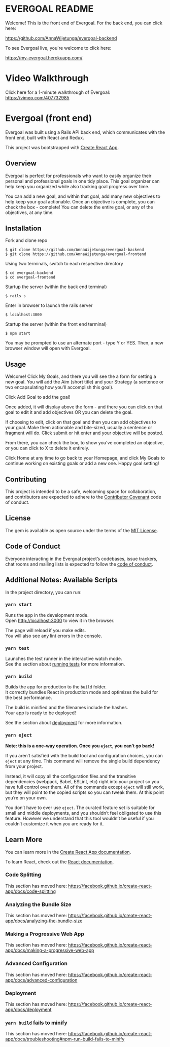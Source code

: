 # EVERGOAL README

Welcome! This is the front end of Evergoal. For the back end, you can click here: 

https://github.com/AnnaWijetunga/evergoal-backend

To see Evergoal live, you're welcome to click here:

https://my-evergoal.herokuapp.com/

# Video Walkthrough

Click here for a 1-minute walkthrough of Evergoal: https://vimeo.com/407732985

# Evergoal (front end)

Evergoal was built using a Rails API back end, which communicates with the front end, built with React and Redux.

This project was bootstrapped with [Create React App](https://github.com/facebook/create-react-app). 

## Overview

Evergoal is perfect for professionals who want to easily organize their personal and professional goals in one tidy place. This goal organizer can help keep you organized while also tracking goal progress over time.

You can add a new goal, and within that goal, add many new objectives to help keep your goal actionable. Once an objective is complete, you can check the box - complete! You can delete the entire goal, or any of the objectives, at any time.

## Installation

Fork and clone repo

    $ git clone https://github.com/AnnaWijetunga/evergoal-backend
    $ git clone https://github.com/AnnaWijetunga/evergoal-frontend

Using two terminals, switch to each respective directory

    $ cd evergoal-backend
    $ cd evergoal-frontend

Startup the server (within the back end terminal)

    $ rails s

Enter in browser to launch the rails server

    $ localhost:3000

Startup the server (within the front end terminal)

    $ npm start

You may be prompted to use an alternate port - type Y or YES. Then, a new browser window will open with Evergoal.

## Usage

Welcome! Click My Goals, and there you will see the a form for setting a new goal. You will add the Aim (short title) and your Strategy (a sentence or two encapsulating how you'll accomplish this goal).

Click Add Goal to add the goal!

Once added, it will display above the form - and there you can click on that goal to edit it and add objectives OR you can delete the goal.

If choosing to edit, click on that goal and then you can add objectives to your goal. Make them actionable and bite-sized, usually a sentence or fragment will do. Click submit or hit enter and your objective will be posted. 

From there, you can check the box, to show you've completed an objective, or you can click to X to delete it entirely.

Click Home at any time to go back to your Homepage, and click My Goals to continue working on existing goals or add a new one. Happy goal setting!

## Contributing

This project is intended to be a safe, welcoming space for collaboration, and contributors are expected to adhere to the [Contributor Covenant](http://contributor-covenant.org) code of conduct.

## License

The gem is available as open source under the terms of the [MIT License](https://opensource.org/licenses/MIT).

## Code of Conduct

Everyone interacting in the Evergoal project’s codebases, issue trackers, chat rooms and mailing lists is expected to follow the [code of conduct](https://github.com/<AnnaWijetunga>/evergoal-frontend/blob/master/CODE_OF_CONDUCT.md).


## Additional Notes: Available Scripts

In the project directory, you can run:

### `yarn start`

Runs the app in the development mode.<br />
Open [http://localhost:3000](http://localhost:3000) to view it in the browser.

The page will reload if you make edits.<br />
You will also see any lint errors in the console.

### `yarn test`

Launches the test runner in the interactive watch mode.<br />
See the section about [running tests](https://facebook.github.io/create-react-app/docs/running-tests) for more information.

### `yarn build`

Builds the app for production to the `build` folder.<br />
It correctly bundles React in production mode and optimizes the build for the best performance.

The build is minified and the filenames include the hashes.<br />
Your app is ready to be deployed!

See the section about [deployment](https://facebook.github.io/create-react-app/docs/deployment) for more information.

### `yarn eject`

**Note: this is a one-way operation. Once you `eject`, you can’t go back!**

If you aren’t satisfied with the build tool and configuration choices, you can `eject` at any time. This command will remove the single build dependency from your project.

Instead, it will copy all the configuration files and the transitive dependencies (webpack, Babel, ESLint, etc) right into your project so you have full control over them. All of the commands except `eject` will still work, but they will point to the copied scripts so you can tweak them. At this point you’re on your own.

You don’t have to ever use `eject`. The curated feature set is suitable for small and middle deployments, and you shouldn’t feel obligated to use this feature. However we understand that this tool wouldn’t be useful if you couldn’t customize it when you are ready for it.

## Learn More

You can learn more in the [Create React App documentation](https://facebook.github.io/create-react-app/docs/getting-started).

To learn React, check out the [React documentation](https://reactjs.org/).

### Code Splitting

This section has moved here: https://facebook.github.io/create-react-app/docs/code-splitting

### Analyzing the Bundle Size

This section has moved here: https://facebook.github.io/create-react-app/docs/analyzing-the-bundle-size

### Making a Progressive Web App

This section has moved here: https://facebook.github.io/create-react-app/docs/making-a-progressive-web-app

### Advanced Configuration

This section has moved here: https://facebook.github.io/create-react-app/docs/advanced-configuration

### Deployment

This section has moved here: https://facebook.github.io/create-react-app/docs/deployment

### `yarn build` fails to minify

This section has moved here: https://facebook.github.io/create-react-app/docs/troubleshooting#npm-run-build-fails-to-minify
